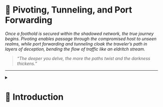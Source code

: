 # 🔄 Pivoting, Tunneling, and Port Forwarding  
*Once a foothold is secured within the shadowed network, the true journey begins. Pivoting enables passage through the compromised host to unseen realms, while port forwarding and tunneling cloak the traveler’s path in layers of deception, bending the flow of traffic like an eldritch stream.*

> *“The deeper you delve, the more the paths twist and the darkness thickens.”*

---

<details>
<summary><h1>📢 Introduction</h1></summary>

**Understanding Pivoting in Network Assessments**

During security assessments—such as red team engagements, penetration tests, or Active Directory assessments—a common scenario arises: you possess the necessary credentials (passwords, SSH keys, hashes, tokens) to access a new target, but that host is not directly reachable from your attack machine.

In these situations, you must use a pivot host—a previously compromised system—to route your traffic and reach the next target.

Upon first accessing a host, it is critical to perform immediate reconnaissance. Key checks include:

* **Privilege Level**: What user permissions do you have?
* **Network Connections**: What other systems is this host communicating with?
* **VPN & Remote Access Software**: Is the host acting as a gateway to other networks?

If a host has multiple network adapters, it is a prime candidate for pivoting to different network segments.

<details>
<summary><h2>Pivoting</h2></summary>

Pivoting is the technique of **using a compromised host to gain access to otherwise unreachable networks**, allowing you to discover and engage with new targets on different network segments.

**Common Terminology for a Pivot Host**

A host used for this purpose is often referred to by several names:

* **Pivot Host**
* **Jump Host**
* **Proxy**
* **Foothold**
* **Beach Head System**

Pivoting's primary use is to defeat segmentation (both physically and virtually) to access an isolated network.

**Practical example**

*During one tricky engagement, the target had their network physically and logically separated. This separation made it difficult for us to move around and complete our objectives. We had to search the network and compromise a host that turned out to be the engineering workstation used to maintain and monitor equipment in the operational environment, submit reports, and perform other administrative duties in the enterprise environment. That host turned out to be dual-homed (having more than one physical NIC connected to different networks). Without it having access to both enterprise and operational networks, we would not have been able to pivot as we needed to complete our assessment.*

</details>

<details>
<summary><h2>Tunneling</h2></summary>

Tunneling is a technique used to **encapsulate network traffic within another protocol**. This creates a "tunnel" through a compromised host, allowing you to covertly route traffic and bypass network security controls.

**Common Terminology for Tunneling**

This technique is often described using several related terms:

* **Tunneling**
* **Protocol Tunneling**
* **Traffic Encapsulation**
* **Proxying (in certain contexts)**

Tunneling's primary use is to enable stealthy pivoting. It defeats network segmentation and monitoring by disguising malicious traffic as legitimate, allowed protocol communications (such as HTTP, DNS, or ICMP), making it difficult for defenders to detect.

**Practical example**

*One way we used Tunneling was to craft our traffic to hide in HTTP and HTTPS. This is a common way we maintained Command and Control (C2) of the hosts we had compromised within a network. We masked our instructions inside GET and POST requests that appeared as normal traffic and, to the untrained eye, would look like a web request or response to any old website. If the packet were formed properly, it would be forwarded to our Control server. If it were not, it would be redirected to another website, potentially throwing off the defender checking it out.*

</details>

<details>
<summary><h2>Lateral Movement</h2></summary>

Lateral Movement is the technique adversaries use to **progressively explore, access, and control additional hosts, applications, and services within a network environment after gaining an initial foothold**.

Common Terminology for Lateral Movement
This phase of an attack is often described using several related terms:

* **Lateral Movement**
* **Horizontal Movement**
* **East-West Movement**

The primary purpose of Lateral Movement is to expand access within a network segment. It is used to find specific targets, access critical domain resources, and escalate privileges across multiple systems to achieve the final objective.

**Practical Example**

*During an assessment, we gained initial access to the target environment and were able to gain control of the local administrator account. We performed a network scan and found three more Windows hosts in the network. We attempted to use the same local administrator credentials, and one of those devices shared the same administrator account. We used the credentials to move laterally to that other device, enabling us to compromise the domain further.*

</details>

---